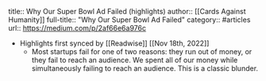 title:: Why Our Super Bowl Ad Failed (highlights)
author:: [[Cards Against Humanity]]
full-title:: "Why Our Super Bowl Ad Failed"
category:: #articles
url:: https://medium.com/p/2af66e6a976c

- Highlights first synced by [[Readwise]] [[Nov 18th, 2022]]
	- Most startups fail for one of two reasons: they run out of money, or they fail to reach an audience. We spent all of our money while simultaneously failing to reach an audience. This is a classic blunder.